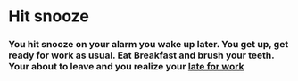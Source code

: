 # Hit snooze

### You hit snooze on your alarm you wake up later. You get up, get ready for work as usual. Eat Breakfast and brush your teeth. Your about to leave and you realize your [late for work](late-for-work.md)